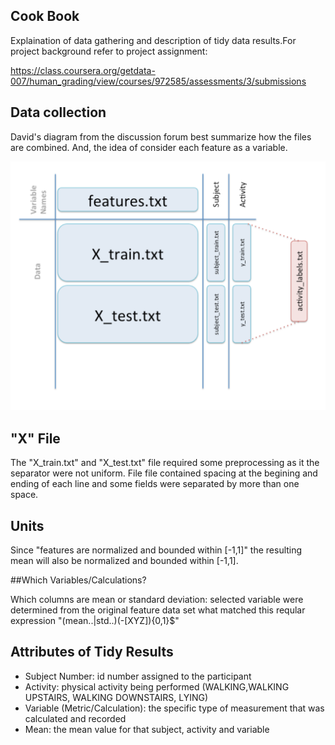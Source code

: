 ## Cook Book

Explaination of data gathering and description of tidy data results.For project background refer to project assignment:

https://class.coursera.org/getdata-007/human_grading/view/courses/972585/assessments/3/submissions

## Data collection

David's diagram from the discussion forum best summarize how the files are combined. And, the idea of consider each feature as a variable.

![alt text](https://github.com/ntdatascience/cleaningdata/blob/master/diagram.png)

## "X" File

The "X_train.txt" and "X_test.txt" file required some preprocessing as it the separator were not uniform. File file contained spacing at the begining and ending of each line and some fields were separated by more than one space.

## Units

Since "features are normalized and bounded within [-1,1]" the resulting mean will also be normalized and bounded within [-1,1].

##Which Variables/Calculations?

Which columns are mean or standard deviation: selected variable were determined from the original feature data set what matched this reqular expression "(mean..|std..)(-[XYZ]){0,1}$"

## Attributes of Tidy Results

* Subject Number: id number assigned to the participant
* Activity: physical activity being performed (WALKING,WALKING UPSTAIRS, WALKING DOWNSTAIRS, LYING)
* Variable (Metric/Calculation): the specific type of measurement that was calculated and recorded
* Mean: the mean value for that subject, activity and variable 